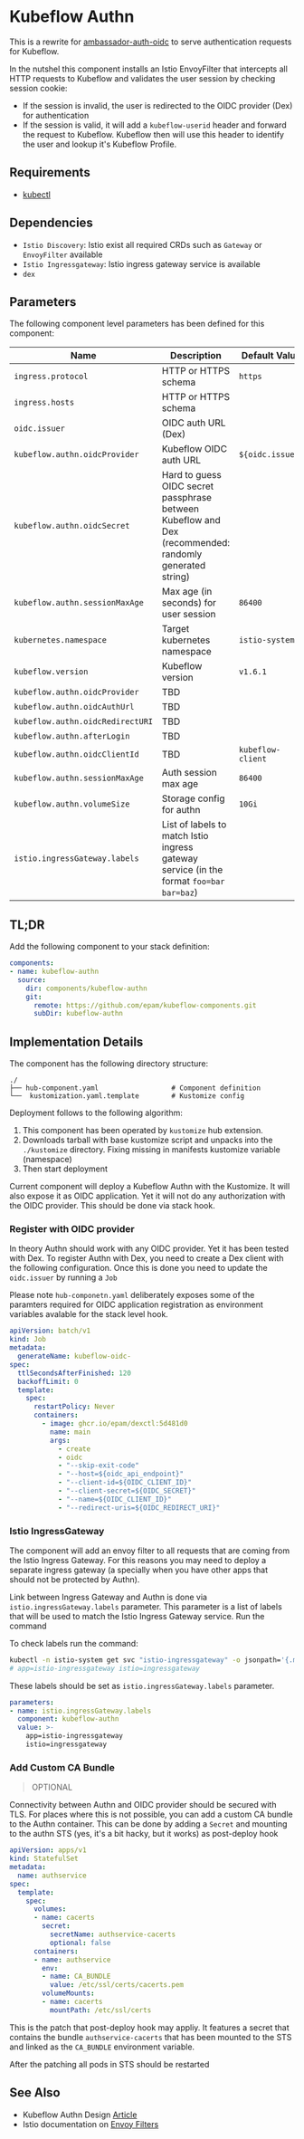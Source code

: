 # Kubeflow Authn

This is a rewrite for [ambassador-auth-oidc](https://github.com/ajmyyra/ambassador-auth-oidc) to serve authentication requests for Kubeflow.

In the nutshel this component installs an Istio EnvoyFilter that intercepts all HTTP requests to Kubeflow and validates the user session by checking session cookie:

* If the session is invalid, the user is redirected to the OIDC provider (Dex) for authentication
* If the session is valid, it will add a `kubeflow-userid` header and forward the request to Kubeflow. Kubeflow then will use this header to identify the user and lookup it's Kubeflow Profile.

## Requirements

* [kubectl](http://kubectl.docs.kubernetes.io)

## Dependencies

* `Istio Discovery`: Istio exist all required CRDs such as `Gateway` or `EnvoyFilter` available
* `Istio Ingressgateway`: Istio ingress gateway service is available
* `dex`

## Parameters

The following component level parameters has been defined for this component:

| Name      | Description | Default Value | Required
| --------- | ---------   | ---------     | :---: |
| `ingress.protocol` | HTTP or HTTPS schema | `https` | `x`
| `ingress.hosts` | HTTP or HTTPS schema | |
| `oidc.issuer` | OIDC auth URL (Dex) |  | `x`
| `kubeflow.authn.oidcProvider` | Kubeflow OIDC auth URL | `${oidc.issuer}` | `x`
| `kubeflow.authn.oidcSecret` | Hard to guess OIDC secret passphrase between Kubeflow and Dex (recommended: randomly generated string) | | `x`
| `kubeflow.authn.sessionMaxAge` | Max age (in seconds) for user session | `86400` | `x`
| `kubernetes.namespace` | Target kubernetes namespace | `istio-system` | `x`
| `kubeflow.version` | Kubeflow version | `v1.6.1` | `x`
| `kubeflow.authn.oidcProvider` | TBD |  | `x`
| `kubeflow.authn.oidcAuthUrl` | TBD |  | `x`
| `kubeflow.authn.oidcRedirectURI` | TBD |  | `x`
| `kubeflow.authn.afterLogin` | TBD |  | `x`
| `kubeflow.authn.oidcClientId` | TBD |  `kubeflow-client` | `x`
| `kubeflow.authn.sessionMaxAge` | Auth session max age |  `86400` | `x`
| `kubeflow.authn.volumeSize` | Storage config for authn |  `10Gi` | `x`
| `istio.ingressGateway.labels` | List of labels to match Istio ingress gateway service (in the format `foo=bar bar=baz`) |  | `x`

## TL;DR

Add the following component to your stack definition:

```yaml
components:
- name: kubeflow-authn
  source:
    dir: components/kubeflow-authn
    git:
      remote: https://github.com/epam/kubeflow-components.git
      subDir: kubeflow-authn
```

## Implementation Details

The component has the following directory structure:

```text
./
├── hub-component.yaml                  # Component definition
└──  kustomization.yaml.template        # Kustomize config
```

Deployment follows to the following algorithm:

1. This component has been operated by `kustomize` hub extension.
2. Downloads tarball with base kustomize script and unpacks into the `./kustomize` directory. Fixing missing in manifests kustomize variable (namespace)
3. Then start deployment

Current component will deploy a Kubeflow Authn with the Kustomize. It will also expose it as OIDC application. Yet it will not do any authorization with the OIDC provider. This should be done via stack hook.

### Register with OIDC provider

In theory Authn should work with any OIDC provider. Yet it has been tested with Dex. To register Authn with Dex, you need to create a Dex client with the following configuration. Once this is done you need to update the `oidc.issuer` by running a `Job`

Please note `hub-componetn.yaml` deliberately exposes some of the paramters required for OIDC application registration as environment variables avalable for the stack level hook.

```yaml
apiVersion: batch/v1
kind: Job
metadata:
  generateName: kubeflow-oidc-
spec:
  ttlSecondsAfterFinished: 120
  backoffLimit: 0
  template:
    spec:
      restartPolicy: Never
      containers:
        - image: ghcr.io/epam/dexctl:5d481d0
          name: main
          args:
            - create
            - oidc
            - "--skip-exit-code"
            - "--host=${oidc_api_endpoint}"
            - "--client-id=${OIDC_CLIENT_ID}"
            - "--client-secret=${OIDC_SECRET}"
            - "--name=${OIDC_CLIENT_ID}"
            - "--redirect-uris=${OIDC_REDIRECT_URI}"
```

### Istio IngressGateway

The component will add an envoy filter to all requests that are coming from the Istio Ingress Gateway. For this reasons you may need to deploy a separate ingress gateway (a specially when you have other apps that should not be protected by Authn).

Link between Ingress Gateway and Authn is done via `istio.ingressGateway.labels` parameter. This parameter is a list of labels that will be used to match the Istio Ingress Gateway service. Run the command

To check labels run the command:

```bash
kubectl -n istio-system get svc "istio-ingressgateway" -o jsonpath='{.metadata.labels}'
# app=istio-ingressgateway istio=ingressgateway
```

These labels should be set as `istio.ingressGateway.labels` parameter.

```yaml
parameters:
- name: istio.ingressGateway.labels
  component: kubeflow-authn
  value: >- 
    app=istio-ingressgateway
    istio=ingressgateway
```

### Add Custom CA Bundle

> OPTIONAL

Connectivity between Authn and OIDC provider should be secured with TLS. For places where this is not possible, you can add a custom CA bundle to the Authn container. This can be done by adding a `Secret` and mounting to the authn STS (yes, it's a bit hacky, but it works) as post-deploy hook

```yaml
apiVersion: apps/v1
kind: StatefulSet
metadata:
  name: authservice
spec:
  template:
    spec:
      volumes:
      - name: cacerts
        secret:
          secretName: authservice-cacerts
          optional: false
      containers:
      - name: authservice
        env:
        - name: CA_BUNDLE
          value: /etc/ssl/certs/cacerts.pem
        volumeMounts:
        - name: cacerts
          mountPath: /etc/ssl/certs
```

This is the patch that post-deploy hook may appliy. It features a secret that contains the bundle `authservice-cacerts` that has been mounted to the STS and linked as the `CA_BUNDLE` environment variable.

After the patching all pods in STS should be restarted

## See Also

* Kubeflow Authn Design [Article](https://www.arrikto.com/blog/kubeflow/news/kubeflow-authentication-with-istio-dex/)
* Istio documentation on [Envoy Filters](https://istio.io/latest/docs/reference/config/networking/envoy-filter/)

